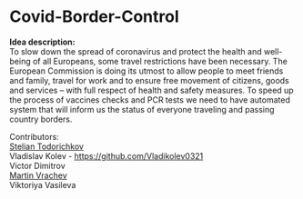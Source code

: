 # Covid-Border-Control
__Idea description:__
<br>
  To slow down the spread of coronavirus and protect the health and well-being of all Europeans, some travel restrictions have been necessary. The European Commission is doing its utmost to allow people to meet friends and family, travel for work and to ensure free movement of citizens, goods and services – with full respect of health and safety measures. To speed up the process of vaccines checks and PCR tests we need to have automated system that will inform us the status of everyone traveling and passing country borders.

Contributors:<br>
[Stelian Todorichkov](https://github.com/StelianRBG)<br>
Vladislav Kolev - https://github.com/Vladikolev0321 <br>
Victor Dimitrov <br>
[Martin Vrachev](https://github.com/mvvrachev)<br>
Viktoriya Vasileva <br>
